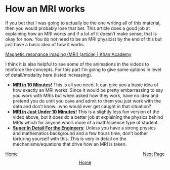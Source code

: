 # How an MRI works

If you bet that I was going to actually be the one writing all of this material, then you would probably lose that bet. This article does a good job at explaining how an MRI works and if a lot of it doesn’t make sense, that is okay for now. You do not need to be an MRI physicist by the end of this but just have a basic idea of how it works. 

[Magnetic resonance imaging (MRI) (article) | Khan Academy](https://www.khanacademy.org/science/biology/human-biology/neuron-nervous-system/a/magnetic-resonance-imaging-mri)

I think it is also helpful to see some of the animations in the videos to reinforce the concepts. For this part I’m going to give some options in level of detail/modality here (listed increasing).

- **[MRI in 10 Minutes!](https://www.youtube.com/watch?v=2q1IFBwyTqY)** This is all you need. It can give you a basic idea of how exactly an MRI works. Since it would be pretty embarrassing to say you work with MRIs but when asked how they work, have no idea and pretend you do until you cave and admit to them you just work with the data and don’t know…who would ever get caught in that situation? 
- **[MRI in Just Under 10 Minutes!](https://www.youtube.com/watch?v=_sBIK2t5A3I)** This is a slightly less fun version of the video above, but it does do a better job at explaining the physics behind MRIs which for anyone who’s more of a math/science type of student.
- **[Super In Detail For the Engineers](https://www.youtube.com/watch?v=FCr2tn4yTBI)**: Unless you have a strong physics and mathematics background and a few hours time, don’t bother torturing yourself with this. This is very in detail on the mechanisms/equations that drive how an MRI is taken.


<div style="display: flex; justify-content: space-between;">
  <a href="home.md">Home</a>
  <a href="fmri_bold_signal.md">Next Page</a>
</div>

<div style="text-align: center; margin-top: 10px;">
  <a href="home.md">Home</a>
</div>